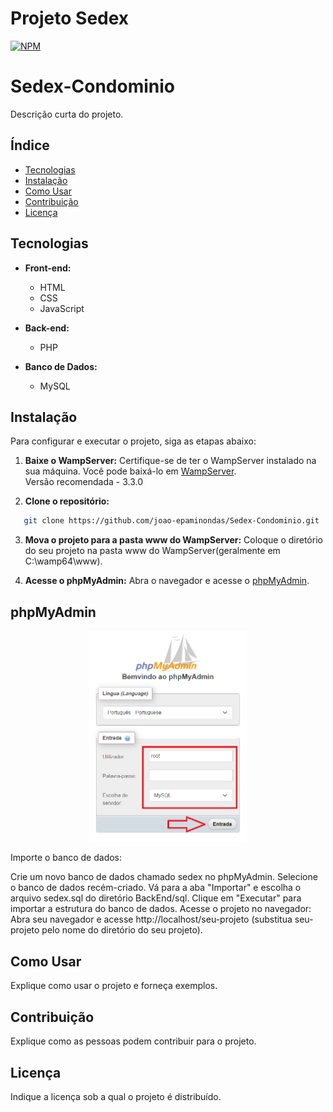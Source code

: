 # Projeto Sedex 
[![NPM](https://img.shields.io/npm/l/react)](https://github.com/devsuperior/sds1-wmazoni/blob/master/LICENSE) 

# Sedex-Condominio

Descrição curta do projeto.

## Índice
- [Tecnologias](#tecnologias)
- [Instalação](#instalação)
- [Como Usar](#como-usar)
- [Contribuição](#contribuição)
- [Licença](#licença)

## Tecnologias
- **Front-end:**
  - HTML
  - CSS
  - JavaScript

- **Back-end:**
  - PHP

- **Banco de Dados:**
  - MySQL

## Instalação

Para configurar e executar o projeto, siga as etapas abaixo:

1. **Baixe o WampServer:**
   Certifique-se de ter o WampServer instalado na sua máquina. Você pode baixá-lo em [WampServer](https://www.wampserver.com/).  
   Versão recomendada - 3.3.0

2. **Clone o repositório:**
```bash
   git clone https://github.com/joao-epaminondas/Sedex-Condominio.git
```
   
3. **Mova o projeto para a pasta www do WampServer:**
Coloque o diretório do seu projeto na pasta www do WampServer(geralmente em C:\wamp64\www).

4. **Acesse o phpMyAdmin:**
Abra o navegador e acesse o [phpMyAdmin](http://localhost/phpmyadmin).

## phpMyAdmin
<div align="center">
  <img src="https://github.com/joao-epaminondas/Sedex-Condominio/blob/main/Documentacao/instalacao/2.png" alt="Imagem 1" style="max-width: 100%; width: 50%;">
</div>

Importe o banco de dados:

Crie um novo banco de dados chamado sedex no phpMyAdmin.
Selecione o banco de dados recém-criado.
Vá para a aba "Importar" e escolha o arquivo sedex.sql do diretório BackEnd/sql.
Clique em "Executar" para importar a estrutura do banco de dados.
Acesse o projeto no navegador:
Abra seu navegador e acesse http://localhost/seu-projeto (substitua seu-projeto pelo nome do diretório do seu projeto).

## Como Usar
Explique como usar o projeto e forneça exemplos.

## Contribuição
Explique como as pessoas podem contribuir para o projeto.

## Licença
Indique a licença sob a qual o projeto é distribuído.
